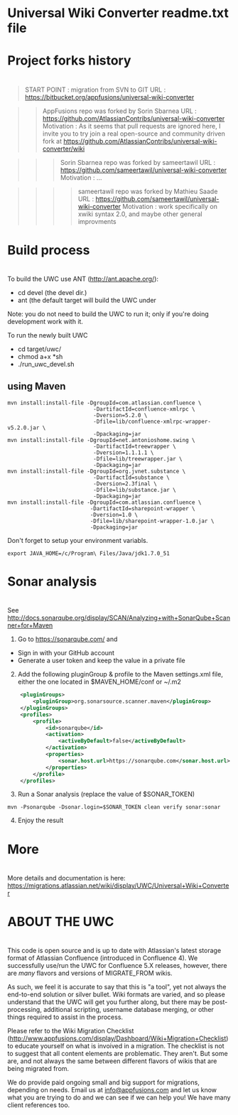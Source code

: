# Universal Wiki Converter readme.txt file

#
#  Project forks history
#
> START POINT : migration from SVN to GIT
> URL : https://bitbucket.org/appfusions/universal-wiki-converter
        
>> AppFusions repo was forked by Sorin Sbarnea
>>    URL : https://github.com/AtlassianContribs/universal-wiki-converter
>>    Motivation : As it seems that pull requests are ignored here, I invite you to try join
>>                 a real open-source and community driven fork
>>                 at https://github.com/AtlassianContribs/universal-wiki-converter/wiki

>>> Sorin Sbarnea repo was forked by sameertawil
>>>    URL : https://github.com/sameertawil/universal-wiki-converter
>>>    Motivation : ...

>>>> sameertawil repo was forked by Mathieu Saade
>>>>    URL : https://github.com/sameertawil/universal-wiki-converter
>>>>    Motivation : work specifically on xwiki syntax 2.0, and maybe other general improvments

#
# Build process
#
To build the UWC use ANT (http://ant.apache.org/):
* cd devel (the devel dir.)
* ant      (the default target will build the UWC under 

Note: you do not need to build the UWC to run it; only if you're doing development work with it. 

To run the newly built UWC
* cd target/uwc/
* chmod a+x *sh
* ./run_uwc_devel.sh

## using Maven

```shell
mvn install:install-file -DgroupId=com.atlassian.confluence \
                           -DartifactId=confluence-xmlrpc \
                           -Dversion=5.2.0 \
                           -Dfile=lib/confluence-xmlrpc-wrapper-v5.2.0.jar \
                           -Dpackaging=jar
mvn install:install-file -DgroupId=net.antonioshome.swing \
                           -DartifactId=treewrapper \
                           -Dversion=1.1.1.1 \
                           -Dfile=lib/treewrapper.jar \
                           -Dpackaging=jar
mvn install:install-file -DgroupId=org.jvnet.substance \
                           -DartifactId=substance \
                           -Dversion=2.3final \
                           -Dfile=lib/substance.jar \
                           -Dpackaging=jar
mvn install:install-file -DgroupId=com.atlassian.confluence \
                          -DartifactId=sharepoint-wrapper \
						  -Dversion=1.0 \
						  -Dfile=lib/sharepoint-wrapper-1.0.jar \
						  -Dpackaging=jar
```

Don't forget to setup your environment variabls.
```
export JAVA_HOME=/c/Program\ Files/Java/jdk1.7.0_51
```

#
# Sonar analysis 
#
See http://docs.sonarqube.org/display/SCAN/Analyzing+with+SonarQube+Scanner+for+Maven

1. Go to https://sonarqube.com/ and 
  * Sign in with your GitHub account
  * Generate a user token and keep the value in a private file

2. Add the following pluginGroup & profile to the Maven settings.xml file, either the one located in $MAVEN_HOME/conf or ~/.m2
```xml
    <pluginGroups>
        <pluginGroup>org.sonarsource.scanner.maven</pluginGroup>
    </pluginGroups>
    <profiles>
        <profile>
            <id>sonarqube</id>
            <activation>
                <activeByDefault>false</activeByDefault>
            </activation>
            <properties>
                <sonar.host.url>https://sonarqube.com</sonar.host.url>
            </properties>
        </profile>
    </profiles>
```

3. Run a Sonar analysis (replace the value of $SONAR_TOKEN)
```
mvn -Psonarqube -Dsonar.login=$SONAR_TOKEN clean verify sonar:sonar
```

4. Enjoy the result


#
#
# More
#
More details and documentation is here: https://migrations.atlassian.net/wiki/display/UWC/Universal+Wiki+Converter

#
# ABOUT THE UWC
#
This code is open source and is up to date with Atlassian's latest storage format of Atlassian Confluence
(introduced in Confluence 4). We successfully use/run the UWC for Confluence 5.X releases, however, there are *many* flavors and versions of MIGRATE_FROM wikis. 

As such, we feel it is accurate to say that this is "a tool", yet not always the end-to-end solution or silver bullet. Wiki formats are varied, and so please understand that the UWC will get you further along, but there may be post-processing, additional scripting, username database merging, or other things required to assist in the process. 

Please refer to the Wiki Migration Checklist (http://www.appfusions.com/display/Dashboard/Wiki+Migration+Checklist) to educate yourself on what is invoived in a migration. The checklist is not to suggest that all content elements are problematic. They aren't. But some are, and not always the same between different flavors of wikis that are being migrated from.

We do provide paid ongoing small and big support for migrations, depending on needs. Email us at info@appfusions.com and let us know what you are trying to do and we can see if we can help you!  We have many client references too.

